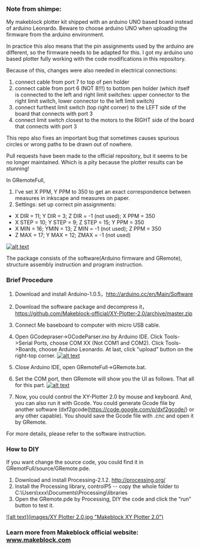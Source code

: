 ### Note from shimpe:
My makeblock plotter kit shipped with an arduino UNO based board instead of arduino Leonardo.
Beware to choose arduino UNO when uploading the firmware from the arduino environment.

In practice this also means that the pin assignments used by the arduino are different, so the firmware needs to be adapted for this. I got my arduino uno based plotter fully working with the code modifications in this repository.

Because of this, changes were also needed in electrical connections:

1. connect cable from port 7 to top of pen holder
2. connect cable from port 6 (NOT 8!!!) to bottom pen holder (which itself is connected to the left and right limit switches: upper connector to the right limit switch, lower connector to the left limit switch)
3. connect furthest limit switch (top right corner) to the LEFT side of the board that connects with port 3
4. connect limit switch closest to the motors to the RIGHT side of the board that connects with port 3

This repo also fixes an important bug that sometimes causes spurious circles or wrong paths to be drawn out of nowhere.

Pull requests have been made to the official repository, but it seems to be no longer maintained.
Which is a pity because the plotter results can be stunning!

In GRemoteFull, 
 1. I've set X PPM, Y PPM to 350 to get an exact correspondence between measures in inkscape and measures on paper.
 2. Settings: set up correct pin assignments:
  * X DIR = 11; Y DIR = 3; Z DIR = -1 (not used); X PPM = 350
  * X STEP = 10; Y STEP = 9; Z STEP = 15; Y PPM = 350
  * X MIN = 16; YMIN = 13; Z MIN = -1 (not used); Z PPM = 350
  * Z MAX = 17; Y MAX = 12; ZMAX = -1 (not used)

[![alt text](images/Logo.png "Makeblock Logo") ](https://www.Makeblock.cc)

The package consists of the software(Arduino firmware and GRemote), structure assembly instruction and program instruction.

### Brief Procedure

1. Download and install Arduino-1.0.5，http://arduino.cc/en/Main/Software

2. Download the software package and decompress it，https://github.com/Makeblock-official/XY-Plotter-2.0/archive/master.zip

3. Connect Me baseboard to computer with micro USB cable.

4. Open GCodepraser->GCodeParser.ino by Arduino IDE. Click Tools->Serial Ports, choose COM XX (Not COM1 and COM2). Click Tools->Boards, choose Arduino Leonardo. At last, click "upload" button on the right-top corner.
                                                                                  [![alt text](images/Upload.png "Upload program to Me Baseboard")](https://raw.githubusercontent.com/Makeblock-official/XY-Plotter-2.0/master/images/Upload.png)

5. Close Arduino IDE, open GRemoteFull->GRemote.bat. 

6. Set the COM port, then GRemote will show you the UI as follows. That all for this part.
[![alt text](images/GRemote.jpg "Set the COM port")](https://raw.githubusercontent.com/Makeblock-official/XY-Plotter-2.0/master/images/GRemote.jpg)

7. Now, you could control the XY-Plotter 2.0 by mouse and keyboard. And, you can also run it with Gcode. You could generate Gcode file by another software (dxf2gcode(https://code.google.com/p/dxf2gcode/) or any other capable). You should save the Gcode file with .cnc and open it by GRemote.

For more details, please refer to the software instruction.

### How to DIY

If you want change the source code, you could find it in GRemotFull/source/GRemote.pde.

1. Download and install Processing-2.1.2. http://processing.org/
2. Install the Processing library, controlP5 -- copy the whole folder to C:\Users\xxx\Documents\Processing\libraries
3. Open the GRemote.pde by Processing, DIY the code and click the “run” button to test it.

[![alt text](images/XY Plotter 2.0.jpg "Makeblock XY Plotter 2.0")](http://www.makeblock.cc/xy-plotter-robot-kit-2-0/)

### Learn more from Makeblock official website: www.makeblock.com
